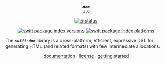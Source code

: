 <div align="center">

***`dom`***<br>`1.0`

[![ci status](https://github.com/tayloraswift/swift-dom/actions/workflows/ci.yml/badge.svg)](https://github.com/tayloraswift/swift-dom/actions/workflows/ci.yml)

[![swift package index versions](https://img.shields.io/endpoint?url=https%3A%2F%2Fswiftpackageindex.com%2Fapi%2Fpackages%2Ftayloraswift%2Fswift-dom%2Fbadge%3Ftype%3Dswift-versions)](https://swiftpackageindex.com/tayloraswift/swift-dom)
[![swift package index platforms](https://img.shields.io/endpoint?url=https%3A%2F%2Fswiftpackageindex.com%2Fapi%2Fpackages%2Ftayloraswift%2Fswift-dom%2Fbadge%3Ftype%3Dplatforms)](https://swiftpackageindex.com/tayloraswift/swift-dom)

</div>

The ***`swift-dom`*** library is a cross-platform, efficient, expressive DSL for generating HTML
(and related formats) with few intermediate allocations.

<div align="center">

[documentation](https://swiftinit.org/docs/swift-dom/html) ·
[license](LICENSE) ·
[getting started](https://swiftinit.org/docs/swift-dom/html/getting-started)

</div>
